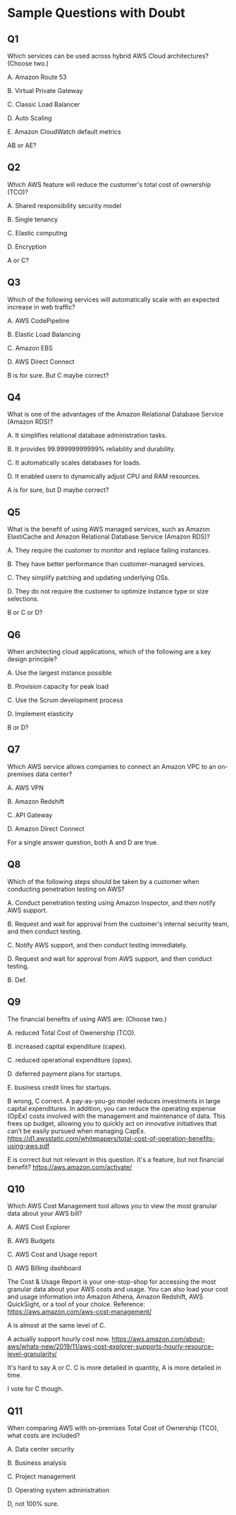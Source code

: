 # Sample Questions with Doubt

## Q1

Which services can be used across hybrid AWS Cloud architectures? (Choose two.)

A. Amazon Route 53

B. Virtual Private Gateway

C. Classic Load Balancer

D. Auto Scaling

E. Amazon CloudWatch default metrics

AB or AE?

## Q2

Which AWS feature will reduce the customer's total cost of ownership (TCO)?

A. Shared responsibility security model

B. Single tenancy

C. Elastic computing

D. Encryption

A or C?

## Q3

Which of the following services will automatically scale with an expected increase in web traffic?

A. AWS CodePipeline

B. Elastic Load Balancing

C. Amazon EBS

D. AWS Direct Connect

B is for sure. But C maybe correct?

## Q4

What is one of the advantages of the Amazon Relational Database Service (Amazon RDS)?

A. It simplifies relational database administration tasks.

B. It provides 99.99999999999% reliability and durability.

C. It automatically scales databases for loads.

D. It enabled users to dynamically adjust CPU and RAM resources.

A is for sure, but D maybe correct?

## Q5

What is the benefit of using AWS managed services, such as Amazon ElastiCache and Amazon Relational Database Service (Amazon RDS)?

A. They require the customer to monitor and replace failing instances.

B. They have better performance than customer-managed services.

C. They simplify patching and updating underlying OSs.

D. They do not require the customer to optimize instance type or size selections.

B or C or D?

## Q6

When architecting cloud applications, which of the following are a key design principle?

A. Use the largest instance possible

B. Provision capacity for peak load

C. Use the Scrum development process

D. Implement elasticity

B or D?

## Q7

Which AWS service allows companies to connect an Amazon VPC to an on-premises data center?

A. AWS VPN

B. Amazon Redshift

C. API Gateway

D. Amazon Direct Connect

For a single answer question, both A and D are true.

## Q8

Which of the following steps should be taken by a customer when conducting penetration testing on AWS?

A. Conduct penetration testing using Amazon Inspector, and then notify AWS support.

B. Request and wait for approval from the customer's internal security team, and then conduct testing.

C. Notify AWS support, and then conduct testing immediately.

D. Request and wait for approval from AWS support, and then conduct testing.

B. Def.

## Q9

The financial benefits of using AWS are: (Choose two.)

A. reduced Total Cost of Owenership (TCO).

B. increased capital expenditure (capex).

C. reduced operational expenditure (opex).

D. deferred payment plans for startups.

E. business credit lines for startups.

B wrong, C correct.
A pay-as-you-go model reduces investments in large capital expenditures. In addition, you can reduce the operating expense (OpEx) costs involved with the management and maintenance of data. This frees up budget, allowing you to quickly act on innovative initiatives that can’t be easily pursued when managing CapEx. https://d1.awsstatic.com/whitepapers/total-cost-of-operation-benefits-using-aws.pdf

E is correct but not relevant in this question. It's a feature, but not financial benefit? https://aws.amazon.com/activate/

## Q10

Which AWS Cost Management tool allows you to view the most granular data about your AWS bill?

A. AWS Cost Explorer

B. AWS Budgets

C. AWS Cost and Usage report

D. AWS Billing dashboard

The Cost & Usage Report is your one-stop-shop for accessing the most granular data about your AWS costs and usage. You can also load your cost and usage information into Amazon Athena, Amazon Redshift, AWS QuickSight, or a tool of your choice.
Reference:
https://aws.amazon.com/aws-cost-management/

A is almost at the same level of C.

A actually support hourly cost now. https://aws.amazon.com/about-aws/whats-new/2019/11/aws-cost-explorer-supports-hourly-resource-level-granularity/

It's hard to say A or C. C is more detailed in quantity, A is more detailed in time.

I vote for C though.

## Q11

When comparing AWS with on-premises Total Cost of Ownership (TCO), what costs are included?

A. Data center security

B. Business analysis

C. Project management

D. Operating system administration

D, not 100% sure.
